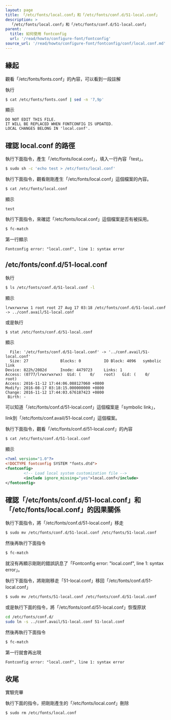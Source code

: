 ```yaml
---
layout: page
title: 「/etc/fonts/local.conf」和「/etc/fonts/conf.d/51-local.conf」
description: >
  「/etc/fonts/local.conf」和「/etc/fonts/conf.d/51-local.conf」
parent:
  title: 如何使用 fontconfig
  url: '/read/howto/configure-font/fontconfig'
source_url: '/read/howto/configure-font/fontconfig/conf/local.conf.md'
---
```



## 緣起

觀看「/etc/fonts/fonts.conf」的內容，可以看到一段註解

執行

``` sh
$ cat /etc/fonts/fonts.conf | sed -n '7,9p'
```

顯示

```
DO NOT EDIT THIS FILE.
IT WILL BE REPLACED WHEN FONTCONFIG IS UPDATED.
LOCAL CHANGES BELONG IN 'local.conf'.
```

## 確認 local.conf 的路徑

執行下面指令，產生「/etc/fonts/local.conf」，填入一行內容「test」。

``` sh
$ sudo sh -c 'echo test > /etc/fonts/local.conf'
```

執行下面指令，觀看剛剛產生「/etc/fonts/local.conf」這個檔案的內容。

``` sh
$ cat /etc/fonts/local.conf
```

顯示

```
test
```

執行下面指令，來確認「/etc/fonts/local.conf」這個檔案是否有被採用。

``` sh
$ fc-match
```

第一行顯示

```
Fontconfig error: "local.conf", line 1: syntax error
```

## /etc/fonts/conf.d/51-local.conf

執行

``` sh
$ ls /etc/fonts/conf.d/51-local.conf -l
```

顯示

```
lrwxrwxrwx 1 root root 27 Aug 17 03:18 /etc/fonts/conf.d/51-local.conf -> ../conf.avail/51-local.conf
```

或是執行

``` sh
$ stat /etc/fonts/conf.d/51-local.conf
```

顯示

```
  File: '/etc/fonts/conf.d/51-local.conf' -> '../conf.avail/51-local.conf'
  Size: 27              Blocks: 0          IO Block: 4096   symbolic link
Device: 822h/2082d      Inode: 4479723     Links: 1
Access: (0777/lrwxrwxrwx)  Uid: (    0/    root)   Gid: (    0/    root)
Access: 2016-11-12 17:44:06.088127060 +0800
Modify: 2016-08-17 03:18:15.000000000 +0800
Change: 2016-11-12 17:44:03.676187423 +0800
 Birth: -
```

可以知道「/etc/fonts/conf.d/51-local.conf」這個檔案是「symbolic link」，

link到「/etc/fonts/conf.avail/51-local.conf」這個檔案。

執行下面指令，觀看「/etc/fonts/conf.d/51-local.conf」的內容

``` sh
$ cat /etc/fonts/conf.d/51-local.conf
```

顯示

``` xml
<?xml version="1.0"?>
<!DOCTYPE fontconfig SYSTEM "fonts.dtd">
<fontconfig>
        <!-- Load local system customization file -->
        <include ignore_missing="yes">local.conf</include>
</fontconfig>
```


## 確認「/etc/fonts/conf.d/51-local.conf」和「/etc/fonts/local.conf」的因果關係

執行下面指令，將「/etc/fonts/conf.d/51-local.conf」移走

``` sh
$ sudo mv /etc/fonts/conf.d/51-local.conf /etc/fonts/51-local.conf
```

然後再執行下面指令

``` sh
$ fc-match
```

就沒有再顯示剛剛的錯誤訊息了「Fontconfig error: "local.conf", line 1: syntax error」。

執行下面指令，將剛剛移走「51-local.conf」移回「/etc/fonts/conf.d/51-local.conf」

``` sh
$ sudo mv /etc/fonts/51-local.conf /etc/fonts/conf.d/51-local.conf
```

或是執行下面的指令，將「/etc/fonts/conf.d/51-local.conf」恢復原狀

``` sh
cd /etc/fonts/conf.d/
sudo ln -s ../conf.avail/51-local.conf 51-local.conf
```

然後再執行下面指令

``` sh
$ fc-match
```

第一行就會再出現

```
Fontconfig error: "local.conf", line 1: syntax error
```

## 收尾

實驗完畢

執行下面的指令，把剛剛產生的「/etc/fonts/local.conf」刪除

``` sh
$ sudo rm /etc/fonts/local.conf
```
